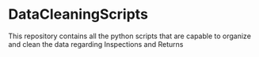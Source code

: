 # DataCleaningScripts
This repository contains all the python scripts that are capable  to organize and clean the data regarding Inspections and Returns
